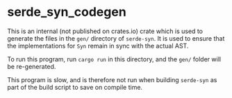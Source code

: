 # serde_syn_codegen

This is an internal (not published on crates.io) crate which is used to generate
the files in the `gen/` directory of `serde-syn`. It is used to ensure that the
implementations for `Syn` remain in sync with the
actual AST.

To run this program, run `cargo run` in this directory, and the `gen/` folder
will be re-generated.

This program is slow, and is therefore not run when building `serde-syn` as part of
the build script to save on compile time.
